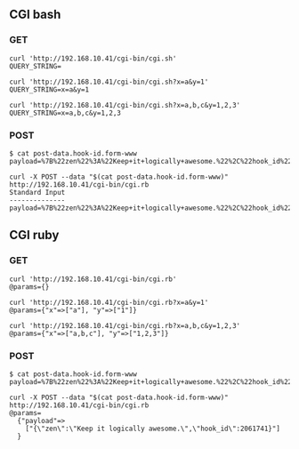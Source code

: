 
## CGI bash

### GET
    curl 'http://192.168.10.41/cgi-bin/cgi.sh'
    QUERY_STRING=

    curl 'http://192.168.10.41/cgi-bin/cgi.sh?x=a&y=1'
    QUERY_STRING=x=a&y=1

    curl 'http://192.168.10.41/cgi-bin/cgi.sh?x=a,b,c&y=1,2,3'
    QUERY_STRING=x=a,b,c&y=1,2,3

### POST

    $ cat post-data.hook-id.form-www
    payload=%7B%22zen%22%3A%22Keep+it+logically+awesome.%22%2C%22hook_id%22%3A2061741%7D

    curl -X POST --data "$(cat post-data.hook-id.form-www)" http://192.168.10.41/cgi-bin/cgi.rb
    Standard Input
    --------------
    payload=%7B%22zen%22%3A%22Keep+it+logically+awesome.%22%2C%22hook_id%22%3A2061741%7D


## CGI ruby

### GET
    curl 'http://192.168.10.41/cgi-bin/cgi.rb'
    @params={}

    curl 'http://192.168.10.41/cgi-bin/cgi.rb?x=a&y=1'
    @params={"x"=>["a"], "y"=>["1"]}

    curl 'http://192.168.10.41/cgi-bin/cgi.rb?x=a,b,c&y=1,2,3'
    @params={"x"=>["a,b,c"], "y"=>["1,2,3"]}

### POST

    $ cat post-data.hook-id.form-www
    payload=%7B%22zen%22%3A%22Keep+it+logically+awesome.%22%2C%22hook_id%22%3A2061741%7D

    curl -X POST --data "$(cat post-data.hook-id.form-www)" http://192.168.10.41/cgi-bin/cgi.rb
    @params=
      {"payload"=>
        ["{\"zen\":\"Keep it logically awesome.\",\"hook_id\":2061741}"]
      }

